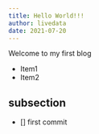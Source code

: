 ```yaml
---
title: Hello World!!!
author: livedata
date: 2021-07-20
---
```


Welcome to my first blog

- Item1
- Item2

## subsection

- [] first commit
